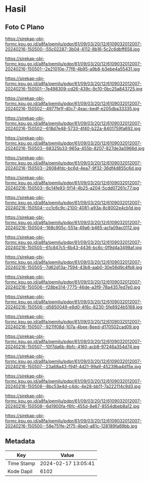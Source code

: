 # Hasil

## Foto C Plano

https://sirekap-obj-formc.kpu.go.id/a8fa/pemilu/pdpr/61/09/03/20/12/6109032012007-20240216-150500--55c02287-3b04-4112-8b16-5c2c6dbff658.jpg

https://sirekap-obj-formc.kpu.go.id/a8fa/pemilu/pdpr/61/09/03/20/12/6109032012007-20240216-150501--2e21010e-77f6-4b95-a9b8-b3ebe4a55431.jpg

https://sirekap-obj-formc.kpu.go.id/a8fa/pemilu/pdpr/61/09/03/20/12/6109032012007-20240216-150501--7e498309-cd26-439c-9c10-0bc25a843725.jpg

https://sirekap-obj-formc.kpu.go.id/a8fa/pemilu/pdpr/61/09/03/20/12/6109032012007-20240216-150502--4977fe1f-d0c7-4eac-bedf-e205dba33335.jpg

https://sirekap-obj-formc.kpu.go.id/a8fa/pemilu/pdpr/61/09/03/20/12/6109032012007-20240216-150502--618d7e48-5733-4f40-b22a-8401759fa692.jpg

https://sirekap-obj-formc.kpu.go.id/a8fa/pemilu/pdpr/61/09/03/20/12/6109032012007-20240216-150503--68325b33-965a-455b-8207-827de3a0966d.jpg

https://sirekap-obj-formc.kpu.go.id/a8fa/pemilu/pdpr/61/09/03/20/12/6109032012007-20240216-150503--26084fdc-bc6d-4ea7-9f32-36df4d855c6d.jpg

https://sirekap-obj-formc.kpu.go.id/a8fa/pemilu/pdpr/61/09/03/20/12/6109032012007-20240216-150503--6c14fe93-5f14-4b25-a204-5cdd07261c77.jpg

https://sirekap-obj-formc.kpu.go.id/a8fa/pemilu/pdpr/61/09/03/20/12/6109032012007-20240216-150504--cc1c6c9c-2100-4081-a93a-8c8002e4cb1d.jpg

https://sirekap-obj-formc.kpu.go.id/a8fa/pemilu/pdpr/61/09/03/20/12/6109032012007-20240216-150504--168c905c-551a-49a6-b465-acfa09ac0112.jpg

https://sirekap-obj-formc.kpu.go.id/a8fa/pemilu/pdpr/61/09/03/20/12/6109032012007-20240216-150505--61c847c5-6b43-4436-bc6c-0f9d4a3498af.jpg

https://sirekap-obj-formc.kpu.go.id/a8fa/pemilu/pdpr/61/09/03/20/12/6109032012007-20240216-150505--7d62d13a-7594-43b8-aab0-30e56d9c4fb8.jpg

https://sirekap-obj-formc.kpu.go.id/a8fa/pemilu/pdpr/61/09/03/20/12/6109032012007-20240216-150506--f28be314-7775-46de-a3f9-78a4357ed7e0.jpg

https://sirekap-obj-formc.kpu.go.id/a8fa/pemilu/pdpr/61/09/03/20/12/6109032012007-20240216-150506--d5850049-e8d0-4f8c-8230-5fe8924b5168.jpg

https://sirekap-obj-formc.kpu.go.id/a8fa/pemilu/pdpr/61/09/03/20/12/6109032012007-20240216-150507--9211f08d-107a-4bee-8eed-d170502cad09.jpg

https://sirekap-obj-formc.kpu.go.id/a8fa/pemilu/pdpr/61/09/03/20/12/6109032012007-20240216-150507--10f7da6b-8bfc-4160-acb8-97246a354d74.jpg

https://sirekap-obj-formc.kpu.go.id/a8fa/pemilu/pdpr/61/09/03/20/12/6109032012007-20240216-150507--23a68a43-f94f-4d21-99a9-45239ba4d15e.jpg

https://sirekap-obj-formc.kpu.go.id/a8fa/pemilu/pdpr/61/09/03/20/12/6109032012007-20240216-150508--8bc53e4d-c4dc-4e28-bb11-7a222114c9d3.jpg

https://sirekap-obj-formc.kpu.go.id/a8fa/pemilu/pdpr/61/09/03/20/12/6109032012007-20240216-150508--6d1900fa-f6fc-455d-8e67-8554dbeb8a12.jpg

https://sirekap-obj-formc.kpu.go.id/a8fa/pemilu/pdpr/61/09/03/20/12/6109032012007-20240216-150500--58e751fe-2f75-4be0-a81c-128189fa69bb.jpg


## Metadata

| Key        | Value               |
| ---------- | ------------------- |
| Time Stamp | 2024-02-17 13:05:41 |
| Kode Dapil | 6102                |




